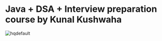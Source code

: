 # Java + DSA + Interview preparation course by Kunal Kushwaha

![hqdefault](https://github.com/AmitSaha15/Java---DSA/assets/95316932/26dd3980-c18a-4d95-87e7-c2d15e71062e)
